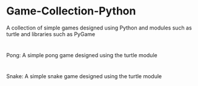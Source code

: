 # Game-Collection-Python
A collection of simple games designed using Python and modules such as turtle and libraries such as PyGame
#
Pong: A simple pong game designed using the turtle module
#
Snake: A simple snake game designed using the turtle module
